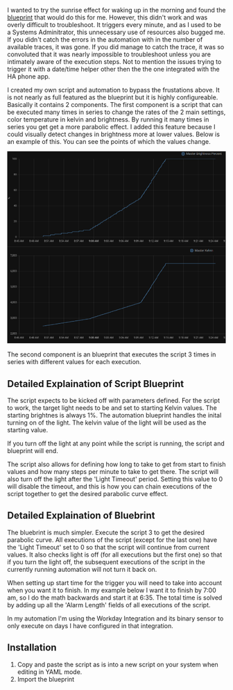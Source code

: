 I wanted to try the sunrise effect for waking up in the morning and found the [blueprint](https://community.home-assistant.io/t/wake-up-light-alarm-with-sunrise-effect/255193/145) that would do this for me. However, this didn't work and was overly difficult to troubleshoot. It triggers every minute, and as I used to be a Systems Adminitrator, this unnecessary use of resources also bugged me. If you didn't catch the errors in the automation with in the number of available traces, it was gone. If you did manage to catch the trace, it was so convoluted that it was nearly impossible to troubleshoot unless you are intimately aware of the execution steps.  Not to mention the issues trying to trigger it with a date/time helper other then the the one integrated with the HA phone app.

I created my own script and automation to bypass the frustations above. It is not nearly as full featured as the blueprint but it is highly configureable. Basically it contains 2 components. The first component is a script that can be executed many times in series to change the rates of the 2 main settings, color temperature in kelvin and brightness. By running it many times in series you get get a more parabolic effect. I added this feature because I could visually detect changes in brightness more at lower values. Below is an example of this. You can see the points of which the values change. 

![image|690x196](images/demo.png)

The second component is an blueprint that executes the script 3 times in series with different values for each execution. 

## Detailed Explaination of Script Blueprint
The script expects to be kicked off with parameters defined. For the script to work, the target light needs to be and set to starting Kelvin values. The starting brightnes is always 1%. The automation blueprint handles the inital turning on of the light. The kelvin value of the light will be used as the starting value.

If you turn off the light at any point while the script is running, the script and blueprint will end.

The script also allows for defining how long to take to get from start to finish values and how many steps per minute to take to get there. The script will also turn off the light after the 'Light Timeout' period. Setting this value to 0 will disable the timeout, and this is how you can chain executions of the script together to get the desired parabolic curve effect.

## Detailed Explaination of Bluebrint

The bluebrint is much simpler. Execute the script 3 to get the desired parabolic curve. All executions of the script (except for the last one)  have the 'Light Timeout' set to 0 so that the script will continue from current values. It also checks light is off (for all executions but the first one) so that if you turn the light off, the subsequent executions of the script in the currently running automation will not turn it back on.

When setting up start time for the trigger you will need to take into account when you want it to finish. In my example below I want it to finish by 7:00 am, so I do the math backwards and start it at 6:35. The total time is solved by adding up all the 'Alarm Length' fields of all executions of the script.

In my automation I'm using the Workday Integration and its binary sensor to only execute on days I have configured in that integration.

## Installation
1. Copy and paste the script as is into a new script on your system when editing in YAML mode. 
1. Import the blueprint
